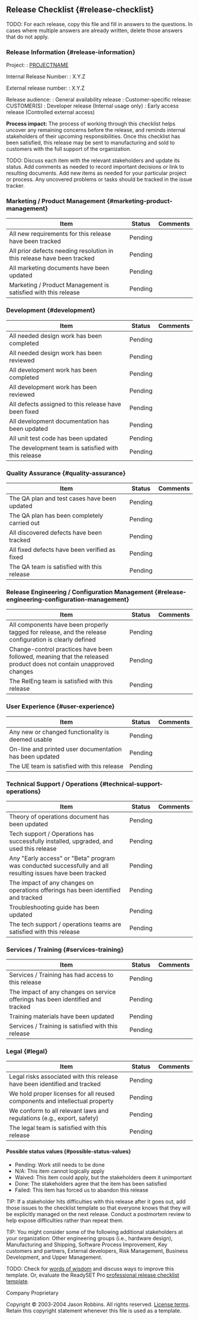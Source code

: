 Release Checklist {#release-checklist}
-----------------

TODO: For each release, copy this file and fill in answers to the
questions. In cases where multiple answers are already written, delete
those answers that do not apply.

### Release Information {#release-information}


Project:
:	[PROJECTNAME](index)

Internal Release Number:
:	X.Y.Z

External release number:
:	X.Y.Z

Release audience:
:	General availability release
:	Customer-specific release: CUSTOMER(S)
:	Developer release (Internal usage only)
:	Early access release (Controlled external access)


**Process impact:** The process of working through this checklist helps
uncover any remaining concerns before the release, and reminds internal
stakeholders of their upcoming responsibilities. Once this checklist has
been satisfied, this release may be sent to manufacturing and sold to
customers with the full support of the organization.

TODO: Discuss each item with the relevant stakeholders and update its
status. Add comments as needed to record important decisions or link to
resulting documents. Add new items as needed for your particular project
or process. Any uncovered problems or tasks should be tracked in the
issue tracker.

### Marketing / Product Management {#marketing-product-management}

| Item                                                                   | Status  | Comments |
|------------------------------------------------------------------------|---------|----------|
| All new requirements for this release have been tracked                | Pending |          |
| All prior defects needing resolution in this release have been tracked | Pending |          |
| All marketing documents have been updated                              | Pending |          |
| Marketing / Product Management is satisfied with this release          | Pending |          |

### Development {#development}

| Item                                                 | Status  | Comments |
|------------------------------------------------------|---------|----------|
| All needed design work has been completed            | Pending |          |
| All needed design work has been reviewed             | Pending |          |
| All development work has been completed              | Pending |          |
| All development work has been reviewed               | Pending |          |
| All defects assigned to this release have been fixed | Pending |          |
| All development documentation has been updated       | Pending |          |
| All unit test code has been updated                  | Pending |          |
| The development team is satisfied with this release  | Pending |          |

### Quality Assurance {#quality-assurance}

| Item                                          | Status  | Comments |
|-----------------------------------------------|---------|----------|
| The QA plan and test cases have been updated  | Pending |          |
| The QA plan has been completely carried out   | Pending |          |
| All discovered defects have been tracked      | Pending |          |
| All fixed defects have been verified as fixed | Pending |          |
| The QA team is satisfied with this release    | Pending |          |

### Release Engineering / Configuration Management {#release-engineering-configuration-management}

| Item                                                                                                               | Status  | Comments |
|--------------------------------------------------------------------------------------------------------------------|---------|----------|
| All components have been properly tagged for release, and the release configuration is clearly defined             | Pending |          |
| Change-control practices have been followed, meaning that the released product does not contain unapproved changes | Pending |          |
| The RelEng team is satisfied with this release                                                                     | Pending |          |

### User Experience {#user-experience}

| Item                                                    | Status  | Comments |
|---------------------------------------------------------|---------|----------|
| Any new or changed functionality is deemed usable       | Pending |          |
| On-line and printed user documentation has been updated | Pending |          |
| The UE team is satisfied with this release              | Pending |          |

### Technical Support / Operations {#technical-support-operations}

| Item                                                                                                       | Status  | Comments |
|------------------------------------------------------------------------------------------------------------|---------|----------|
| Theory of operations document has been updated                                                             | Pending |          |
| Tech support / Operations has successfully installed, upgraded, and used this release                      | Pending |          |
| Any "Early access" or "Beta" program was conducted successfully and all resulting issues have been tracked | Pending |          |
| The impact of any changes on operations offerings has been identified and tracked                          | Pending |          |
| Troubleshooting guide has been updated                                                                     | Pending |          |
| The tech support / operations teams are satisfied with this release                                        | Pending |          |

### Services / Training {#services-training}

| Item                                                                           | Status  | Comments |
|--------------------------------------------------------------------------------|---------|----------|
| Services / Training has had access to this release                             | Pending |          |
| The impact of any changes on service offerings has been identified and tracked | Pending |          |
| Training materials have been updated                                           | Pending |          |
| Services / Training is satisfied with this release                             | Pending |          |

### Legal {#legal}

| Item                                                                        | Status  | Comments |
|-----------------------------------------------------------------------------|---------|----------|
| Legal risks associated with this release have been identified and tracked   | Pending |          |
| We hold proper licenses for all reused components and intellectual property | Pending |          |
| We conform to all relevant laws and regulations (e.g., export, safety)      | Pending |          |
| The legal team is satisfied with this release                               | Pending |          |

#### Possible status values {#possible-status-values}

-   Pending: Work still needs to be done
-   N/A: This item cannot logically apply
-   Waived: This item could apply, but the stakeholders deem it
    unimportant
-   Done: The stakeholders agree that the item has been satisfied
-   Failed: This item has forced us to abandon this release

TIP: If a stakeholder hits difficulties with this release after it goes
out, add those issues to the checklist template so that everyone knows
that they will be explicitly managed on the next release. Conduct a
postmortem review to help expose difficulties rather than repeat them.

TIP: You might consider some of the following additional stakeholders at
your organization: Other engineering groups (i.e., hardware design),
Manufacturing and Shipping, Software Process Improvement, Key customers
and partners, External developers, Risk Management, Business
Development, and Upper Management.

TODO: Check for [words of
wisdom](http://readyset.tigris.org/words-of-wisdom/release-checklist.html)
and discuss ways to improve this template. Or, evaluate the ReadySET Pro
[professional release checklist
template](http://www.readysetpro.com/ "pro use case template and sample test plan").

Company Proprietary

Copyright © 2003-2004 Jason Robbins. All rights reserved. [License
terms](readyset-license.html). Retain this copyright statement whenever
this file is used as a template.


